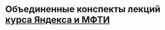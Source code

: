 # Объединенные конспекты лекций [курса Яндекса и МФТИ](https://www.coursera.org/specializations/machine-learning-data-analysis)
